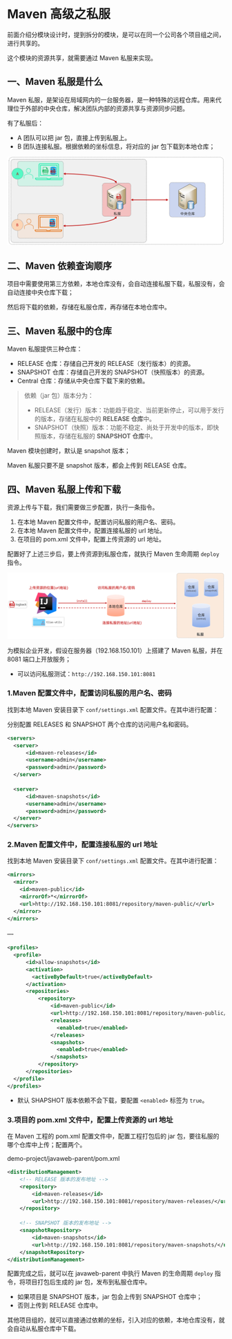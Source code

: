 # Maven 高级之私服

前面介绍分模块设计时，提到拆分的模块，是可以在同一个公司各个项目组之间，进行共享的。

这个模块的资源共享，就需要通过 Maven 私服来实现。

## 一、Maven 私服是什么

Maven 私服，是架设在局域网内的一台服务器，是一种特殊的远程仓库。用来代理位于外部的中央仓库，解决团队内部的资源共享与资源同步问题。

有了私服后：

- A 团队可以把 jar 包，直接上传到私服上。
- B 团队连接私服。根据依赖的坐标信息，将对应的 jar 包下载到本地仓库；

![Maven私服](NoteAssets/Maven私服.png)

## 二、Maven 依赖查询顺序

项目中需要使用第三方依赖，本地仓库没有，会自动连接私服下载，私服没有，会自动连接中央仓库下载；

然后将下载的依赖，存储在私服仓库，再存储在本地仓库中。

## 三、Maven 私服中的仓库

Maven 私服提供三种仓库：

- RELEASE 仓库：存储自己开发的 RELEASE（发行版本）的资源。
- SNAPSHOT 仓库：存储自己开发的 SNAPSHOT（快照版本）的资源。
- Central 仓库：存储从中央仓库下载下来的依赖。

> 依赖（jar 包）版本分为：
>
> - RELEASE（发行）版本：功能趋于稳定、当前更新停止，可以用于发行的版本，存储在私服中的 **RELEASE 仓库**中。
> - SNAPSHOT（快照）版本：功能不稳定、尚处于开发中的版本，即快照版本，存储在私服的 **SNAPSHOT 仓库**中。

Maven 模块创建时，默认是 snapshot 版本；

Maven 私服只要不是 snapshot 版本，都会上传到 RELEASE 仓库。

## 四、Maven 私服上传和下载

资源上传与下载，我们需要做三步配置，执行一条指令。

1. 在本地 Maven 配置文件中，配置访问私服的用户名、密码。
2. 在本地 Maven 配置文件中，配置连接私服的 url 地址。
3. 在项目的 pom.xml 文件中，配置上传资源的 url 地址。

配置好了上述三步后，要上传资源到私服仓库，就执行 Maven 生命周期 `deploy` 指令。

![Maven私服的上传和下载](NoteAssets/Maven私服的上传和下载.png)

为模拟企业开发，假设在服务器（192.168.150.101）上搭建了 Maven 私服，并在 8081 端口上开放服务；

- 可以访问私服测试：`http://192.168.150.101:8081`

### 1.Maven 配置文件中，配置访问私服的用户名、密码

找到本地 Maven 安装目录下 `conf/settings.xml` 配置文件。在其中进行配置：

分别配置 RELEASES 和 SNAPSHOT 两个仓库的访问用户名和密码。

```xml
<servers>
  <server>
      <id>maven-releases</id>
      <username>admin</username>
      <password>admin</password>
  </server>

  <server>
      <id>maven-snapshots</id>
      <username>admin</username>
      <password>admin</password>
  </server>
</servers>
```

### 2.Maven 配置文件中，配置连接私服的 url 地址

找到本地 Maven 安装目录下 `conf/settings.xml` 配置文件。在其中进行配置：

```xml
<mirrors>
  <mirror>
    <id>maven-public</id>
    <mirrorOf>*</mirrorOf>
    <url>http://192.168.150.101:8081/repository/maven-public/</url>
  </mirror>
</mirrors>

……

<profiles>
  <profile>
      <id>allow-snapshots</id>
      <activation>
        <activeByDefault>true</activeByDefault>
      </activation>
      <repositories>
          <repository>
              <id>maven-public</id>
              <url>http://192.168.150.101:8081/repository/maven-public/</url>
              <releases>
                <enabled>true</enabled>
              </releases>
              <snapshots>
                <enabled>true</enabled>
              </snapshots>
          </repository>
      </repositories>
  </profile>
</profiles>
```

- 默认 SHAPSHOT 版本依赖不会下载，要配置 `<enabled>` 标签为 `true`。

### 3.项目的 pom.xml 文件中，配置上传资源的 url 地址

在 Maven 工程的 pom.xml 配置文件中，配置工程打包后的 jar 包，要往私服的哪个仓库中上传；配置两个。

demo-project/javaweb-parent/pom.xml

```xml
<distributionManagement>
    <!-- RELEASE 版本的发布地址 -->
    <repository>
        <id>maven-releases</id>
        <url>http://192.168.150.101:8081/repository/maven-releases/</url>
    </repository>

    <!-- SNAPSHOT 版本的发布地址 -->
    <snapshotRepository>
        <id>maven-snapshots</id>
        <url>http://192.168.150.101:8081/repository/maven-snapshots/</url>
    </snapshotRepository>
</distributionManagement>
```

配置完成之后，就可以在 javaweb-parent 中执行 Maven 的生命周期 `deploy` 指令，将项目打包后生成的 jar 包，发布到私服仓库中。

- 如果项目是 SNAPSHOT 版本，jar 包会上传到 SNAPSHOT 仓库中；
- 否则上传到 RELEASE 仓库中。

其他项目组的，就可以直接通过依赖的坐标，引入对应的依赖，本地仓库没有，就会自动从私服仓库中下载。
